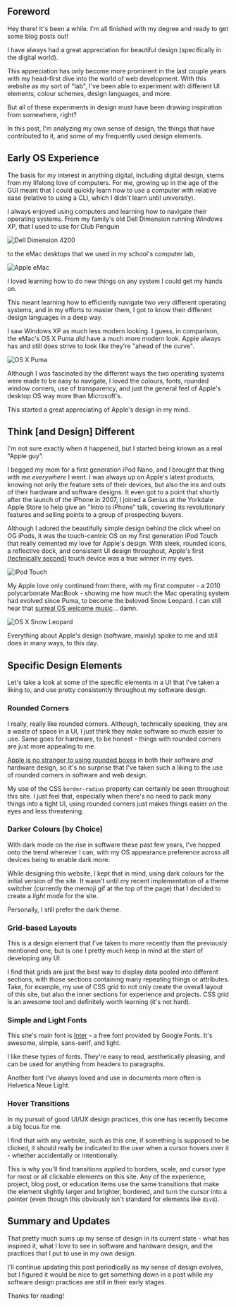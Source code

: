 ## Foreword
Hey there! It's been a while. I'm all finished with my degree and ready to get some blog posts out!

I have always had a great appreciation for beautiful design (specifically in the digital world).

This appreciation has only become more prominent in the last couple years with my head-first dive into the world of web development. With this website as my sort of "lab", I've been able to experiment with different UI elements, colour schemes, design languages, and more.

But all of these experiments in design must have been drawing inspiration from somewhere, right?

In this post, I'm analyzing my own sense of design, the things that have contributed to it, and some of my frequently used design elements.
## Early OS Experience
The basis for my interest in anything digital, including digital design, stems from my lifelong love of computers. For me, growing up in the age of the GUI meant that I could quickly learn how to use a computer with relative ease (relative to using a CLI, which I didn't learn until university).

I always enjoyed using computers and learning how to navigate their operating systems. From my family's old Dell Dimension running Windows XP, that I used to use for Club Penguin

![Dell Dimension 4200](../../img/blog/major-design-influences/dell-dimension.png)

to the eMac desktops that we used in my school's computer lab,

![Apple eMac](../../img/blog/major-design-influences/apple-emac.png)

I loved learning how to do new things on any system I could get my hands on.

This meant learning how to efficiently navigate two very different operating systems, and in my efforts to master them, I got to know their different design languages in a deep way.

I saw Windows XP as much less modern looking. I guess, in comparison, the eMac's OS X Puma *did* have a much more modern look. Apple always has and still does strive to look like they're "ahead of the curve".

![OS X Puma](../../img/blog/major-design-influences/osx-puma.png)

Although I was fascinated by the different ways the two operating systems were made to be easy to navigate, I loved the colours, fonts, rounded window corners, use of transparency, and just the general feel of Apple's desktop OS way more than Microsoft's.

This started a great appreciating of Apple's design in my mind.

## Think [and Design] Different
I'm not sure exactly when it happened, but I started being known as a real "Apple guy".

I begged my mom for a first generation iPod Nano, and I brought that thing with me *everywhere* I went. I was always up on Apple's latest products, knowing not only the feature sets of their devices, but also the ins and outs of their hardware and software designs. It even got to a point that shortly after the launch of the iPhone in 2007, I joined a Genius at the Yorkdale Apple Store to help give an "Intro to iPhone" talk, covering its revolutionary features and selling points to a group of prospecting buyers.

Although I adored the beautifully simple design behind the click wheel on OG iPods, it was the touch-centric OS on my first generation iPod Touch that really cemented my love for Apple's design. With sleek, rounded icons, a reflective dock, and consistent UI design throughout, Apple's first [(technically second)](https://en.wikipedia.org/wiki/Apple_Newton) touch device was a true winner in my eyes.

![iPod Touch](../../img/blog/major-design-influences/ipod-touch.png)

My Apple love only continued from there, with my first computer - a 2010 polycarbonate MacBook - showing me how much the Mac operating system had evolved since Puma, to become the beloved Snow Leopard. I can still hear that [surreal OS welcome music](https://www.youtube.com/watch?v=FPTp-YInbJ0)... damn.

![OS X Snow Leopard](../../img/blog/major-design-influences/osx-snow-leopard.png)

Everything about Apple's design (software, mainly) spoke to me and still does in many ways, to this day.

## Specific Design Elements
Let's take a look at some of the specific elements in a UI that I've taken a liking to, and use pretty consistently throughout my software design.
### Rounded Corners
I really, really like rounded corners. Although, technically speaking, they are a waste of space in a UI, I just think they make software so much easier to use. Same goes for hardware, to be honest - things with rounded corners are just more appealing to me.

[Apple is no stranger to using rounded boxes](https://www.youtube.com/watch?v=bxgg_kW3QLU) in both their software *and* hardware design, so it's no surprise that I've taken such a liking to the use of rounded corners in software and web design.

My use of the CSS `border-radius` property can certainly be seen throughout this site. I just feel that, especially when there's no need to pack many things into a tight UI, using rounded corners just makes things easier on the eyes and less threatening.

### Darker Colours (by Choice)
With dark mode on the rise in software these past few years, I've hopped onto the trend wherever I can, with my OS appearance preference across all devices being to enable dark more.

While designing this website, I kept that in mind, using dark colours for the initial version of the site. It wasn't until my recent implementation of a theme switcher (currently the memoji gif at the top of the page) that I decided to create a *light* mode for the site.

Personally, I still prefer the dark theme.

### Grid-based Layouts
This is a design element that I've taken to more recently than the previously mentioned one, but is one I pretty much keep in mind at the start of developing any UI.

I find that grids are just the best way to display data pooled into different sections, with those sections containing many repeating things or attributes. Take, for example, my use of CSS grid to not only create the overall layout of this site, but also the inner sections for experience and projects. CSS grid is an awesome tool and definitely worth learning (it's not hard).

### Simple and Light Fonts
This site's main font is [Inter](https://fonts.google.com/specimen/Inter) - a free font provided by Google Fonts. It's awesome, simple, sans-serif, and light.

I like these types of fonts. They're easy to read, aesthetically pleasing, and can be used for anything from headers to paragraphs.

Another font I've always loved and use in documents more often is Helvetica Neue Light.

### Hover Transitions
In my pursuit of good UI/UX design practices, this one has recently become a big focus for me.

I find that with any website, such as this one, if something is supposed to be clicked, it should really be indicated to the user when a cursor hovers over it - whether accidentally or intentionally.

This is why you'll find transitions applied to borders, scale, and cursor type for most or all clickable elements on this site. Any of the experience, project, blog post, or education items use the same transitions that make the element slightly larger and brighter, bordered, and turn the cursor into a pointer (even though this obviously isn't standard for elements like `div`s).

## Summary and Updates
That pretty much sums up my sense of design in its current state - what has inspired it, what I love to see in software and hardware design, and the practices that I put to use in my own design.

I'll continue updating this post periodically as my sense of design evolves, but I figured it would be nice to get something down in a post while my software design practices are still in their early stages.

Thanks for reading!
